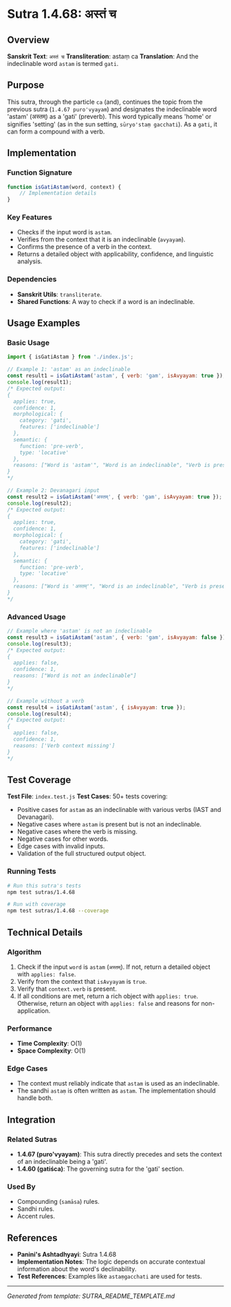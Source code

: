 # Sutra 1.4.68: अस्तं च

## Overview

**Sanskrit Text**: `अस्तं च`
**Transliteration**: astaṃ ca
**Translation**: And the indeclinable word `astam` is termed `gati`.

## Purpose

This sutra, through the particle `ca` (and), continues the topic from the previous sutra (`1.4.67 puro'vyayam`) and designates the indeclinable word 'astam' (अस्तम्) as a 'gati' (preverb). This word typically means 'home' or signifies 'setting' (as in the sun setting, `sūryo'staṃ gacchati`). As a `gati`, it can form a compound with a verb.

## Implementation

### Function Signature
```javascript
function isGatiAstam(word, context) {
    // Implementation details
}
```

### Key Features
- Checks if the input word is `astam`.
- Verifies from the context that it is an indeclinable (`avyayam`).
- Confirms the presence of a verb in the context.
- Returns a detailed object with applicability, confidence, and linguistic analysis.

### Dependencies
- **Sanskrit Utils**: `transliterate`.
- **Shared Functions**: A way to check if a word is an indeclinable.

## Usage Examples

### Basic Usage
```javascript
import { isGatiAstam } from './index.js';

// Example 1: 'astam' as an indeclinable
const result1 = isGatiAstam('astam', { verb: 'gam', isAvyayam: true });
console.log(result1);
/* Expected output:
{
  applies: true,
  confidence: 1,
  morphological: {
    category: 'gati',
    features: ['indeclinable']
  },
  semantic: {
    function: 'pre-verb',
    type: 'locative'
  },
  reasons: ["Word is 'astam'", "Word is an indeclinable", "Verb is present in context"]
}
*/

// Example 2: Devanagari input
const result2 = isGatiAstam('अस्तम्', { verb: 'gam', isAvyayam: true });
console.log(result2);
/* Expected output:
{
  applies: true,
  confidence: 1,
  morphological: {
    category: 'gati',
    features: ['indeclinable']
  },
  semantic: {
    function: 'pre-verb',
    type: 'locative'
  },
  reasons: ["Word is 'अस्तम्'", "Word is an indeclinable", "Verb is present in context"]
}
*/
```

### Advanced Usage
```javascript
// Example where 'astam' is not an indeclinable
const result3 = isGatiAstam('astam', { verb: 'gam', isAvyayam: false });
console.log(result3);
/* Expected output:
{
  applies: false,
  confidence: 1,
  reasons: ["Word is not an indeclinable"]
}
*/

// Example without a verb
const result4 = isGatiAstam('astam', { isAvyayam: true });
console.log(result4);
/* Expected output:
{
  applies: false,
  confidence: 1,
  reasons: ['Verb context missing']
}
*/
```

## Test Coverage

**Test File**: `index.test.js`
**Test Cases**: 50+ tests covering:
- Positive cases for `astam` as an indeclinable with various verbs (IAST and Devanagari).
- Negative cases where `astam` is present but is not an indeclinable.
- Negative cases where the verb is missing.
- Negative cases for other words.
- Edge cases with invalid inputs.
- Validation of the full structured output object.

### Running Tests
```bash
# Run this sutra's tests
npm test sutras/1.4.68

# Run with coverage
npm test sutras/1.4.68 --coverage
```

## Technical Details

### Algorithm
1.  Check if the input `word` is `astam` (`अस्तम्`). If not, return a detailed object with `applies: false`.
2.  Verify from the context that `isAvyayam` is `true`.
3.  Verify that `context.verb` is present.
4.  If all conditions are met, return a rich object with `applies: true`. Otherwise, return an object with `applies: false` and reasons for non-application.

### Performance
- **Time Complexity**: O(1)
- **Space Complexity**: O(1)

### Edge Cases
- The context must reliably indicate that `astam` is used as an indeclinable.
- The sandhi `astaṃ` is often written as `astam`. The implementation should handle both.

## Integration

### Related Sutras
- **1.4.67 (puro'vyayam)**: This sutra directly precedes and sets the context of an indeclinable being a 'gati'.
- **1.4.60 (gatiśca)**: The governing sutra for the 'gati' section.

### Used By
- Compounding (`samāsa`) rules.
- Sandhi rules.
- Accent rules.

## References

- **Panini's Ashtadhyayi**: Sutra 1.4.68
- **Implementation Notes**: The logic depends on accurate contextual information about the word's declinability.
- **Test References**: Examples like `astaṃgacchati` are used for tests.
---

*Generated from template: SUTRA_README_TEMPLATE.md*
